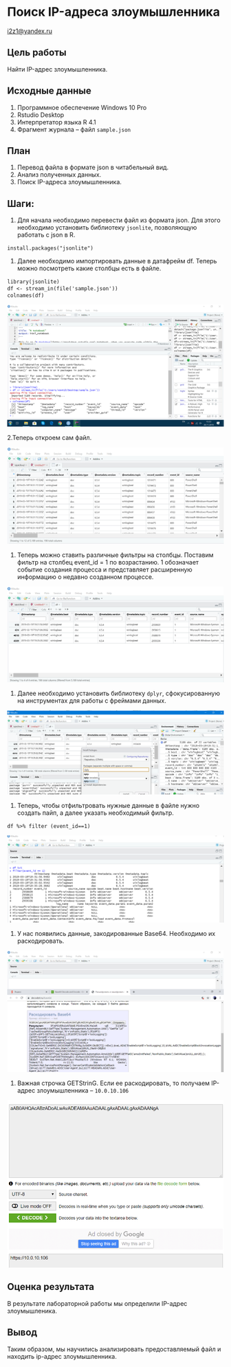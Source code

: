 # Поиск IP-адреса злоумышленника
i2z1@yandex.ru

## Цель работы

Найти IP-адрес злоумышленника.

## Исходные данные

1.  Программное обеспечение Windows 10 Pro
2.  Rstudio Desktop
3.  Интерпретатор языка R 4.1
4.  Фрагмент журнала – файл `sample.json`

## План

1.  Перевод файла в формате json в читабельный вид.  
2.  Анализ полученных данных.  
3.  Поиск IP-адреса злоумышленника.

## Шаги:

1.  Для начала необходимо перевести файл из формата json. Для этого
    необходимо установить библиотеку `jsonlite`, позволяющую работать с
    json в R.

<!-- -->

    install.packages("jsonlite")

1.  Далее необходимо импортировать данные в датафрейм df. Теперь можно
    посмотреть какие столбцы есть в файле.

<!-- -->

    library(jsonlite)    
    df <- stream_in(file('sample.json'))
    colnames(df)

![](img/1.png)

2.Теперь откроем сам файл.

![](img/2.png)

1.  Теперь можно ставить различные фильтры на столбцы. Поставим фильтр
    на столбец event_id = 1 по возрастанию. 1 обозначает событие
    создания процесса и представляет расширенную информацию о недавно
    созданном процессе.

![](img/3.png)

1.  Далее необходимо установить библиотеку `dplyr`, сфокусированную на
    инструментах для работы с фреймами данных.

![](img/4.png)

1.  Теперь, чтобы отфильтровать нужные данные в файле нужно создать
    пайп, а далее указать необходимый фильтр.

<!-- -->

    df %>% filter (event_id==1)

![](img/6.png)

1.  У нас появились данные, закодированные Base64. Необходимо их
    раскодировать.

![](img/7.png)

1.  Важная строчка GETStrinG. Если ее раскодировать, то получаем
    IP-адрес злоумышленника – `10.0.10.106`

![](img/8.png)

## Оценка результата

В результате лабораторной работы мы определили IP-адрес злоумышленика.

## Вывод

Таким образом, мы научились анализировать предоставляемый файл и
находить ip-адрес злоумышленника.
